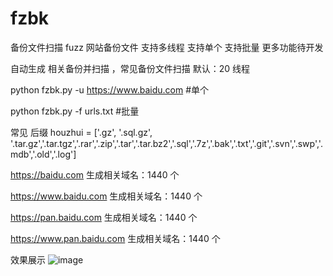 # fzbk
备份文件扫描 fuzz 网站备份文件 支持多线程 支持单个 支持批量 更多功能待开发 


自动生成 相关备份并扫描 ，常见备份文件扫描 默认：20 线程

python fzbk.py -u https://www.baidu.com #单个
                                                
python fzbk.py -f urls.txt              #批量



常见 后缀 houzhui = ['.gz', '.sql.gz', '.tar.gz','.tar.tgz','.rar','.zip','.tar','.tar.bz2','.sql','.7z','.bak','.txt','.git','.svn','.swp','.mdb','.old','.log']


https://baidu.com            生成相关域名：1440 个
 
https://www.baidu.com        生成相关域名：1440 个

https://pan.baidu.com        生成相关域名：1440 个

https://www.pan.baidu.com    生成相关域名：1440 个


效果展示
![image](https://user-images.githubusercontent.com/63041902/110199916-d1cc8300-7e95-11eb-83db-b1d3b01507b5.png)




